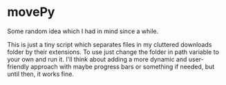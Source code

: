 # movePy
Some random idea which I had in mind since a while.

This is just a tiny script which separates files in my cluttered downloads folder by their extensions.
To use just change the folder in path variable to your own and run it. 
I'll think about adding a more dynamic and user-friendly approach with maybe progress bars or something if needed, but until then, it works fine.